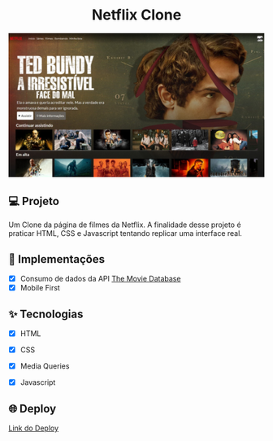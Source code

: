<h1 align="center">
  Netflix Clone
</h1>

![Imagem Demonstração](assets/img/netflix-clone.jpg)

## 💻 Projeto
Um Clone da página de filmes da Netflix. A finalidade desse projeto é praticar HTML, CSS e Javascript tentando replicar uma interface real.

## 🔨 Implementações

- [X] Consumo de dados da API [The Movie Database](https://developers.themoviedb.org/3)
- [X] Mobile First

## ✨ Tecnologias

- [X] HTML
- [X] CSS
- [X] Media Queries
- [X] Javascript


## 🌐 Deploy

[Link do Deploy](https://github.com/phmc99/meu-bairro-api)